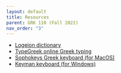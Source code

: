 ```yaml
---
layout: default
title: Resources
parent: GRK 110 (Fall 2022)
nav_order: "3"
---
```


- [Logeion dictionary]([/furman/images/box.svg](https://logeion.uchicago.edu/%E1%BD%8D%CE%BC%CE%B7%CF%81%CE%BF%CF%82))
- [TypeGreek online Greek typing](https://www.typegreek.com/)
- [Sophokeys Greek keyboard (for MacOS)](https://www.benjaminblonder.org/sophokeys/)
- [Keyman keyboard (for Windows)](https://help.keyman.com/keyboard/greekclassical/1.2/greekclassical)
